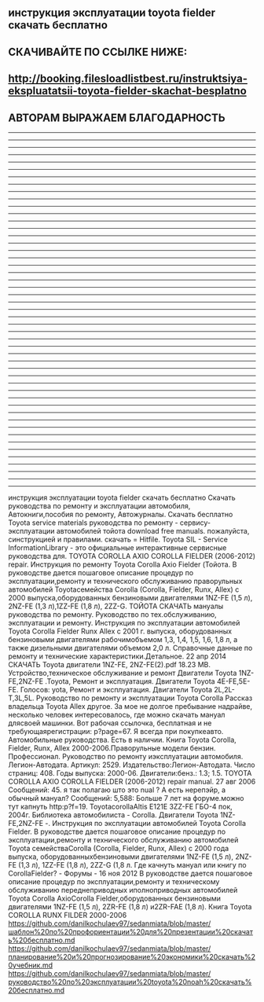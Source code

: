 инструкция эксплуатации toyota fielder скачать бесплатно
--------------------------------------------------
СКАЧИВАЙТЕ ПО ССЫЛКЕ НИЖЕ:
--------------------------------------------------
http://booking.filesloadlistbest.ru/instruktsiya-ekspluatatsii-toyota-fielder-skachat-besplatno
--------------------------------------------------
АВТОРАМ ВЫРАЖАЕМ БЛАГОДАРНОСТЬ
--------------------------------------------------
--------------------------------------------------
--------------------------------------------------
--------------------------------------------------
--------------------------------------------------
--------------------------------------------------
--------------------------------------------------
--------------------------------------------------
--------------------------------------------------
--------------------------------------------------
--------------------------------------------------
--------------------------------------------------
--------------------------------------------------
--------------------------------------------------
--------------------------------------------------
--------------------------------------------------
--------------------------------------------------
--------------------------------------------------
--------------------------------------------------
--------------------------------------------------
--------------------------------------------------
--------------------------------------------------
--------------------------------------------------
--------------------------------------------------
--------------------------------------------------
--------------------------------------------------
--------------------------------------------------
--------------------------------------------------
--------------------------------------------------
--------------------------------------------------
--------------------------------------------------
--------------------------------------------------
--------------------------------------------------
--------------------------------------------------
--------------------------------------------------
--------------------------------------------------
--------------------------------------------------
--------------------------------------------------
--------------------------------------------------
--------------------------------------------------
--------------------------------------------------
--------------------------------------------------
--------------------------------------------------
--------------------------------------------------
--------------------------------------------------
--------------------------------------------------
--------------------------------------------------
--------------------------------------------------
--------------------------------------------------
--------------------------------------------------
инструкция эксплуатации toyota fielder скачать бесплатно Скачать руководства по ремонту и эксплуатации автомобиля, Автокниги,пособия по ремонту, Автожурналы. Скачать бесплатно Toyota service materials руководства по ремонту - сервису- эксплуатации автомобилей тойота download free manuals.  пожалуйста, синструкцией и правилами. скачать = Hitfile. Toyota SIL - Service InformationLibrary - это официальные интерактивные сервисные руководства для. TOYOTA COROLLA AXIO  COROLLA FIELDER (2006-2012) repair. Инструкция по ремонту Toyota Corolla Axio  Fielder (Тойота. В руководстве дается пошаговое описание процедур по эксплуатации,ремонту и технического обслуживанию праворульных автомобилей Toyotaсемейства Corolla (Corolla, Fielder, Runx, Allex) с 2000 выпуска,оборудованных бензиновыми двигателями 1NZ-FE (1,5 л), 2NZ-FE (1,3 л),1ZZ-FE (1,8 л), 2ZZ-G. ТОЙОТА СКАЧАТЬ мануалы руководства по ремонту. Руководство по тех.обслуживанию, эксплуатации и ремонту. Инструкция по эксплуатации автомобилей Toyota Corolla  Fielder  Runx Allex с 2001 г. выпуска, оборудованных бензиновыми двигателями рабочимобъемом 1,3, 1,4, 1,5, 1,6, 1,8 л, а также дизельными двигателями объемом 2,0 л. Справочные данные по ремонту и технические характеристики.Детальное. 22 апр 2014   СКАЧАТЬ  Toyota двигатели 1NZ-FE, 2NZ-FE(2).pdf 18.23 MB. Устройство,техническое обслуживание и ремонт Двигатели Toyota 1NZ-FE,2NZ-FE .Toyota, Ремонт и эксплуатация. Двигатели Toyota 4E-FE,5E-FE. Голосов: yota, Ремонт и эксплуатация. Двигатели Toyota 2L,2L-T,3L,5L. Руководство по ремонту и эксплуатации Toyota Corolla
Рассказ владельца Toyota Allex  другое. За мое не долгое пребывание надрайве, несколько человек интересовалось, где можно скачать мануал длясвоей машинки. Вот рабочая ссылочка, бесплатная и не требующаярегистрации: p?page=67. Я всегда при покупкеавто. Автомобильные руководства. Есть в наличии. Книга Toyota Corolla, Fielder, Runx, Allex 2000-2006.Праворульные модели бензин. Профессионал. Руководство по ремонту иэксплуатации автомобиля. Легион-Aвтодата. Артикул: 2529. Издательство:Легион-Aвтодата. Число страниц: 408. Годы выпуска: 2000-06. Двигатели:бенз.: 1.3; 1.5. TOYOTA COROLLA AXIO  COROLLA FIELDER (2006-2012) repair manual. 27 авг 2006  Сообщений: 45. я так полагаю што это nual ? А есть нерепэйр, а обычный мануал?  Сообщений: 5,588: Больше 7 лет на форуме.можно тут капнуть http:p?f=19. ToyotacorollaAltis E121E 3ZZ-FE ГБО-4 пок, 2004г. Библиотека автомобилиста - Corolla. Двигатели Toyota 1NZ-FE,2NZ-FE -. Инструкция по эксплуатации автомобилей Toyota Corolla  Fielder. В руководстве дается пошаговое описание процедур по эксплуатации,ремонту и технического обслуживанию автомобилей Toyota семействаCorolla (Corolla, Fielder, Runx, Allex) с 2000 года выпуска, оборудованныхбензиновыми двигателями 1NZ-FE (1,5 л), 2NZ-FE (1,3 л), 1ZZ-FE (1,8 л), 2ZZ-G (1,8 л. Где качнуть мануал или книгу по CorollaFielder? - Форумы -
16 ноя 2012  В руководстве дается пошаговое описание процедур по эксплуатации,ремонту и техническому обслуживанию переднеприводных иполноприводных автомобилей Toyota Corolla AxioCorolla Fielder,оборудованных бензиновыми двигателями 1NZ-FE (1,5 л), 2ZR-FE (1,8 л) и2ZR-FAE (1,8 л). Книга Toyota COROLLA RUNX FILDER 2000-2006
https://github.com/danilkochulaev97/sedanmiata/blob/master/шаблон%20по%20профориентации%20для%20презентации%20скачать%20бесплатно.md
https://github.com/danilkochulaev97/sedanmiata/blob/master/планирование%20и%20прогнозирование%20экономики%20скачать%20учебник.md
https://github.com/danilkochulaev97/sedanmiata/blob/master/руководство%20по%20эксплуатации%20toyota%20noah%20скачать%20бесплатно.md